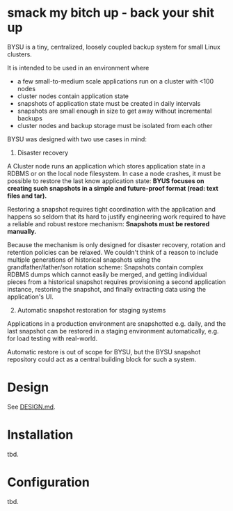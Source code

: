 # smack my bitch up - back your shit up

BYSU is a tiny, centralized, loosely coupled backup system for small Linux clusters.

It is intended to be used in an environment where

- a few small-to-medium scale applications run on a cluster with <100 nodes
- cluster nodes contain application state
- snapshots of application state must be created in daily intervals
- snapshots are small enough in size to get away without incremental backups
- cluster nodes and backup storage must be isolated from each other

BYSU was designed with two use cases in mind:

1. Disaster recovery

A Cluster node runs an application which stores application state in a RDBMS or
on the local node filesystem.  In case a node crashes, it must be possible to
restore the last know application state: **BYUS focuses on creating such
snapshots in a simple and future-proof format (read: text files and tar).**

Restoring a snapshot requires tight coordination with the application and
happens so seldom that its hard to justify engineering work required to have a
reliable and robust restore mechanism: **Snapshots must be restored manually.**

Because the mechanism is only designed for disaster recovery, rotation and
retention policies can be relaxed.  We couldn't think of a reason to include
multiple generations of historical snapshots using the grandfather/father/son
rotation scheme: Snapshots contain complex RDBMS dumps which cannot easily be
merged, and getting individual pieces from a historical snapshot requires
provisioning a second application instance, restoring the snapshot, and finally
extracting data using the application's UI.

2. Automatic snapshot restoration for staging systems

Applications in a production environment are snapshotted e.g. daily, and the
last snapshot can be restored in a staging environment automatically, e.g. for
load testing with real-world.

Automatic restore is out of scope for BYSU, but the BYSU snapshot repository
could act as a central building block for such a system.

# Design

See [DESIGN.md](DESIGN.md).

# Installation

tbd.

# Configuration

tbd.
